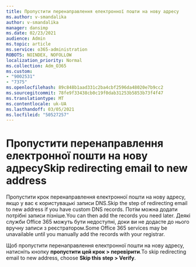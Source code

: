 ```yaml
---
title: Пропустити перенаправлення електронної пошти на нову адресу
ms.author: v-smandalika
author: v-smandalika
manager: dansimp
ms.date: 02/23/2021
audience: Admin
ms.topic: article
ms.service: o365-administration
ROBOTS: NOINDEX, NOFOLLOW
localization_priority: Normal
ms.collection: Adm_O365
ms.custom:
- "9002531"
- "7375"
ms.openlocfilehash: 89c848b1aad331c2ba4cbf2596da48020e7b9cc2
ms.sourcegitcommit: 78fe9f33438cb0c19f0dab31253b5853b73f4f47
ms.translationtype: MT
ms.contentlocale: uk-UA
ms.lasthandoff: 03/05/2021
ms.locfileid: "50527257"
---
```

# <a name="skip-redirecting-email-to-new-address"></a><span data-ttu-id="22353-102">Пропустити перенаправлення електронної пошти на нову адресу</span><span class="sxs-lookup"><span data-stu-id="22353-102">Skip redirecting email to new address</span></span>

<span data-ttu-id="22353-103">Пропустити крок перенаправлення електронної пошти на нову адресу, якщо у вас є користувацькі записи DNS.</span><span class="sxs-lookup"><span data-stu-id="22353-103">Skip the step of redirecting email to new address if you have custom DNS records.</span></span> <span data-ttu-id="22353-104">Потім можна додати потрібні записи пізніше.</span><span class="sxs-lookup"><span data-stu-id="22353-104">You can then add the records you need later.</span></span> <span data-ttu-id="22353-105">Деякі служби Office 365 можуть бути недоступні, доки ви не додасте до нього вручну записи з реєстратором.</span><span class="sxs-lookup"><span data-stu-id="22353-105">Some Office 365 services may be unavailable until you manually add the records with your registrar.</span></span>

<span data-ttu-id="22353-106">Щоб пропустити перенаправлення електронної пошти на нову адресу, натисніть кнопку **пропустити цей крок > перевірити**.</span><span class="sxs-lookup"><span data-stu-id="22353-106">To skip redirecting email to new address, choose **Skip this step > Verify**.</span></span>